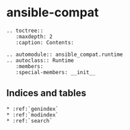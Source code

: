 # ansible-compat

```{eval-rst}
.. toctree::
   :maxdepth: 2
   :caption: Contents:

.. automodule:: ansible_compat.runtime
.. autoclass:: Runtime
   :members:
   :special-members: __init__
```

## Indices and tables

```{eval-rst}
* :ref:`genindex`
* :ref:`modindex`
* :ref:`search`
```
